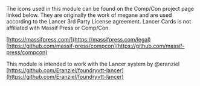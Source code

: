 The icons used in this module can be found on the Comp/Con project page linked below. They are originally the work of megane and are used according to the Lancer 3rd Party License agreement.  Lancer Cards is not affiliated with Massif Press or Comp/Con.

[https://massifpress.com/](https://massifpress.com/legal)
[https://github.com/massif-press/compcon](https://github.com/massif-press/compcon)

This module is intended to work with the Lancer system by @eranziel
[https://github.com/Eranziel/foundryvtt-lancer](https://github.com/Eranziel/foundryvtt-lancer)
